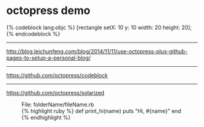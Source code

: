 <h1>octopress demo</h1>

{% codeblock lang:objc %}
[rectangle setX: 10 y: 10 width: 20 height: 20];
{% endcodeblock %}

<hr>
<a target="_blank" href="http://blog.leichunfeng.com/blog/2014/11/11/use-octopress-plus-github-pages-to-setup-a-personal-blog/">http://blog.leichunfeng.com/blog/2014/11/11/use-octopress-plus-github-pages-to-setup-a-personal-blog/</a>

<hr>
<a target="_blank" href="https://github.com/octopress/codeblock">https://github.com/octopress/codeblock</a>


<hr>
<a target="_blank" href="https://github.com/octopress/solarized">https://github.com/octopress/solarized</a>

<figure>
  <figcaption>File: folderName/fileName.rb</figcaption>
  {% highlight ruby %}
  def print_hi(name)
    puts "Hi, #{name}"
  end
  {% endhighlight %}
</figure>